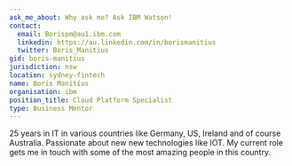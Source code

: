 ```yaml
---
ask_me_about: Why ask me? Ask IBM Watson!
contact:
  email: Borispm@au1.ibm.com
  linkedin: https://au.linkedin.com/in/borismanitius
  twitter: Boris_Manitius
gid: boris-manitius
jurisdiction: nsw
location: sydney-fintech
name: Boris Manitius
organisation: ibm
position_title: Cloud Platform Specialist
type: Business Mentor
---
```


25 years in IT in various countries like Germany, US, Ireland and of course Australia. Passionate about new new technologies like IOT. My current role gets me in touch with some of the most amazing people in this country.